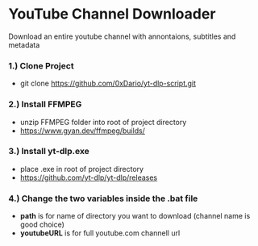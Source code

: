 # YouTube Channel Downloader
Download an entire youtube channel with annontaions, subtitles and metadata

### 1.) Clone Project
- git clone https://github.com/0xDario/yt-dlp-script.git

### 2.) Install FFMPEG
- unzip FFMPEG folder into root of project directory
- https://www.gyan.dev/ffmpeg/builds/

### 3.) Install yt-dlp.exe
- place .exe in root of project directory
- https://github.com/yt-dlp/yt-dlp/releases

### 4.) Change the two variables inside the .bat file
- **path** is for name of directory you want to download (channel name is good choice)
- **youtubeURL** is for full youtube.com channell url
